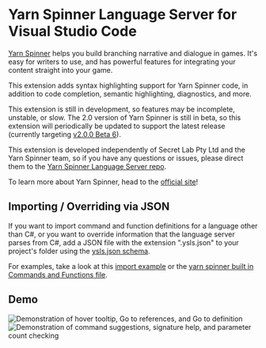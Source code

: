# Yarn Spinner Language Server for Visual Studio Code

[Yarn Spinner](https://yarnspinner.dev) helps you build branching narrative and dialogue in games. It's easy for writers to use, and has powerful features for integrating your content straight into your game.

This extension adds syntax highlighting support for Yarn Spinner code, in addition to code completion, semantic highlighting, diagnostics, and more. 

This extension is still in development, so features may be incomplete, unstable, or slow. The 2.0 version of Yarn Spinner is still in beta, so this extension will periodically be updated to support the latest release (currently targeting [v2.0.0 Beta 6](https://github.com/YarnSpinnerTool/YarnSpinner/releases/tag/v2.0.0-beta6)).

This extension is developed independently of Secret Lab Pty Ltd and the Yarn Spinner team, so if you have any questions or issues, please direct them to the [Yarn Spinner Language Server repo](https://github.com/pappleby/YarnSpinnerLanguageServer).

To learn more about Yarn Spinner, head to the [official site](https://yarnspinner.dev)!

## Importing / Overriding via JSON
If you want to import command and function definitions for a language other than C#, or you want to override information that the language server parses from C#, add a JSON file with the extension ".ysls.json" to your project's folder using the [ysls.json schema](/LanguageServer/src/Server/Documentation/ysls.schema.json). 

For examples, take a look at this [import example](/LanguageServer/ImportExample.ysls.json) or the [yarn spinner built in Commands and Functions file](/LanguageServer/src/Server/Documentation/BuiltInFunctionsAndCommands.ysls.json). 

## Demo
<img src="https://user-images.githubusercontent.com/408888/133907128-ab3fe7a3-b2cf-4ce6-98d7-65f048fbae1f.gif" alt="Demonstration of hover tooltip, Go to references, and Go to definition" />

<img src="https://user-images.githubusercontent.com/408888/133907396-9cabe05b-bdf8-44d3-a8df-6e44e55fab98.gif" alt="Demonstration of command suggestions, signature help, and parameter count checking" />
